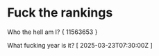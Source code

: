 # Fuck the rankings

Who the hell am I?
{ 11563653 }

What fucking year is it?
[ 2025-03-23T07:30:00Z ]
